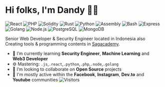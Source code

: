 # Hi folks, I'm Dandy 👋🏻

![React](https://img.shields.io/badge/React-Advanced-blue)
![PHP](https://img.shields.io/badge/PHP-Intermediate-lightblue)
![Solidity](https://img.shields.io/badge/Solidity-Expert-darkgrey)
![Rust](https://img.shields.io/badge/Rust-Advanced-brown)
![Python](https://img.shields.io/badge/Python-Security%20Tools-3776AB)
![Assembly](https://img.shields.io/badge/Assembly-Advanced-red)
![Bash](https://img.shields.io/badge/Bash-Scripting-lightgrey)
![Express](https://img.shields.io/badge/Express-Advanced-4EAA25)
![Golang](https://img.shields.io/badge/Golang-Advanced-blue)
![Node.js](https://img.shields.io/badge/Node.js-Advanced-green)
![PostgreSQL](https://img.shields.io/badge/PostgreSQL-Intermediate-336791)
![MongoDB](https://img.shields.io/badge/MongoDB-Advanced-brightgreen)

Senior Web Developer & Security Engineer located in Indonesia also Creating tools & programming contents in [Sagacademy](https://sagacademy.dandy.my.id/ "Sagacademy").

- 🌱 I’m currently learning **Security Engineer**, **Machine Learning** and **Web3 Developer**
- ⚙️ Mastering: `.js`,`.react`,`.python`,`.php`,`.node`,`.golang`
- 👯 I’m looking to collaborate on **Open Source** projects
- 💬 I'm mostly active within the **Facebook**, **Instagram**, **Dev.to** and **Youtube** communities
![Visitors](https://api.visitorbadge.io/api/visitors?path=https%3A%2F%2Fgithub.com%2Fkdandy&countColor=%23263759)
